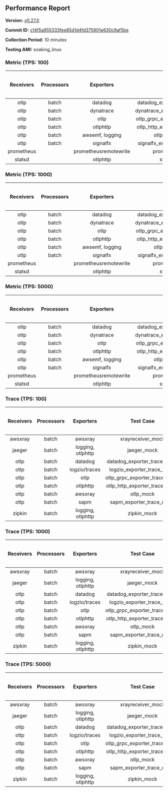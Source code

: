 ## Performance Report

**Version:** [v0.27.0](https://github.com/aws-observability/aws-otel-collector/releases/tag/v0.27.0)

**Commit ID:** [c14f5a955333fee85d1d4fd375901e630c9af5be](https://github.com/aws-observability/aws-otel-collector/commit/c14f5a955333fee85d1d4fd375901e630c9af5be)

**Collection Period:** 10 minutes

**Testing AMI:** soaking_linux


### Metric (TPS: 100)
| Receivers | Processors | Exporters | Test Case | Data Type | Instance Type | Avg CPU Usage (Percent) | Avg Memory Usage (Megabytes) | Max CPU Usage (Percent) | Max Memory Usage (Megabytes) |
|:---------:|:----------:|:---------:|:---------:|:---------:|:-------------:|:-----------------------:|:----------------------------:|:-----------------------:|:----------------------------:|
| otlp | batch | datadog | datadog_exporter_metric_mock | otlp | m5.2xlarge | 0.05 | 70.08 | 0.20 | 70.11 |
| otlp | batch | dynatrace | dynatrace_exporter_metric_mock | otlp | m5.2xlarge | 0.04 | 71.41 | 0.20 | 71.51 |
| otlp | batch | otlp | otlp_grpc_exporter_metric_mock | otlp | m5.2xlarge | 0.04 | 68.72 | 0.20 | 68.89 |
| otlp | batch | otlphttp | otlp_http_exporter_metric_mock | otlp | m5.2xlarge | 0.05 | 67.53 | 0.20 | 68.46 |
| otlp | batch | awsemf, logging | otlp_metric_mock | otlp | m5.2xlarge | 0.04 | 69.43 | 0.20 | 69.65 |
| otlp | batch | signalfx | signalfx_exporter_metric_mock | otlp | m5.2xlarge | 0.04 | 69.48 | 0.10 | 69.78 |
| prometheus |  | prometheusremotewrite | prometheus_mock | prometheus | m5.2xlarge | 0.09 | 85.05 | 0.20 | 86.16 |
| statsd |  | otlphttp | statsd_mock | statsd | m5.2xlarge | 0.01 | 69.25 | 0.10 | 69.62 |

### Metric (TPS: 1000)
| Receivers | Processors | Exporters | Test Case | Data Type | Instance Type | Avg CPU Usage (Percent) | Avg Memory Usage (Megabytes) | Max CPU Usage (Percent) | Max Memory Usage (Megabytes) |
|:---------:|:----------:|:---------:|:---------:|:---------:|:-------------:|:-----------------------:|:----------------------------:|:-----------------------:|:----------------------------:|
| otlp | batch | datadog | datadog_exporter_metric_mock | otlp | m5.2xlarge | 0.06 | 70.42 | 0.20 | 70.74 |
| otlp | batch | dynatrace | dynatrace_exporter_metric_mock | otlp | m5.2xlarge | 0.04 | 70.86 | 0.20 | 72.13 |
| otlp | batch | otlp | otlp_grpc_exporter_metric_mock | otlp | m5.2xlarge | 0.04 | 70.56 | 0.10 | 70.64 |
| otlp | batch | otlphttp | otlp_http_exporter_metric_mock | otlp | m5.2xlarge | 0.04 | 70.26 | 0.10 | 70.50 |
| otlp | batch | awsemf, logging | otlp_metric_mock | otlp | m5.2xlarge | 0.04 | 70.02 | 0.20 | 70.03 |
| otlp | batch | signalfx | signalfx_exporter_metric_mock | otlp | m5.2xlarge | 0.04 | 70.98 | 0.20 | 71.11 |
| prometheus |  | prometheusremotewrite | prometheus_mock | prometheus | m5.2xlarge | 1.03 | 115.77 | 1.60 | 119.40 |
| statsd |  | otlphttp | statsd_mock | statsd | m5.2xlarge | 0.01 | 69.37 | 0.20 | 69.60 |

### Metric (TPS: 5000)
| Receivers | Processors | Exporters | Test Case | Data Type | Instance Type | Avg CPU Usage (Percent) | Avg Memory Usage (Megabytes) | Max CPU Usage (Percent) | Max Memory Usage (Megabytes) |
|:---------:|:----------:|:---------:|:---------:|:---------:|:-------------:|:-----------------------:|:----------------------------:|:-----------------------:|:----------------------------:|
| otlp | batch | datadog | datadog_exporter_metric_mock | otlp | m5.2xlarge | 0.05 | 71.13 | 0.20 | 71.61 |
| otlp | batch | dynatrace | dynatrace_exporter_metric_mock | otlp | m5.2xlarge | 0.03 | 69.79 | 0.20 | 70.27 |
| otlp | batch | otlp | otlp_grpc_exporter_metric_mock | otlp | m5.2xlarge | 0.04 | 69.60 | 0.10 | 70.90 |
| otlp | batch | otlphttp | otlp_http_exporter_metric_mock | otlp | m5.2xlarge | 0.04 | 68.86 | 0.20 | 69.74 |
| otlp | batch | awsemf, logging | otlp_metric_mock | otlp | m5.2xlarge | 0.03 | 71.22 | 0.20 | 71.73 |
| otlp | batch | signalfx | signalfx_exporter_metric_mock | otlp | m5.2xlarge | 0.04 | 69.65 | 0.20 | 70.45 |
| prometheus |  | prometheusremotewrite | prometheus_mock | prometheus | m5.2xlarge | 6.12 | 239.39 | 9.50 | 271.68 |
| statsd |  | otlphttp | statsd_mock | statsd | m5.2xlarge | 0.01 | 69.26 | 0.10 | 69.62 |

### Trace (TPS: 100)
| Receivers | Processors | Exporters | Test Case | Data Type | Instance Type | Avg CPU Usage (Percent) | Avg Memory Usage (Megabytes) | Max CPU Usage (Percent) | Max Memory Usage (Megabytes) |
|:---------:|:----------:|:---------:|:---------:|:---------:|:-------------:|:-----------------------:|:----------------------------:|:-----------------------:|:----------------------------:|
| awsxray | batch | awsxray | xrayreceiver_mock | xray | m5.2xlarge | 3.78 | 82.85 | 4.30 | 83.84 |
| jaeger | batch | logging, otlphttp | jaeger_mock | jaeger | m5.2xlarge | 2.85 | 90.91 | 15.50 | 92.55 |
| otlp | batch | datadog | datadog_exporter_trace_mock | otlp | m5.2xlarge | 4.15 | 89.16 | 4.60 | 90.69 |
| otlp | batch | logzio/traces | logzio_exporter_trace_mock | otlp | m5.2xlarge | 3.82 | 85.15 | 4.40 | 86.00 |
| otlp | batch | otlp | otlp_grpc_exporter_trace_mock | otlp | m5.2xlarge | 3.36 | 142.06 | 4.60 | 192.34 |
| otlp | batch | otlphttp | otlp_http_exporter_trace_mock | otlp | m5.2xlarge | 3.79 | 86.17 | 4.20 | 87.56 |
| otlp | batch | awsxray | otlp_mock | otlp | m5.2xlarge | 3.45 | 84.17 | 3.70 | 85.09 |
| otlp | batch | sapm | sapm_exporter_trace_mock | otlp | m5.2xlarge | 3.04 | 97.55 | 3.30 | 97.80 |
| zipkin | batch | logging, otlphttp | zipkin_mock | zipkin | m5.2xlarge | 4.71 | 88.09 | 17.70 | 90.79 |

### Trace (TPS: 1000)
| Receivers | Processors | Exporters | Test Case | Data Type | Instance Type | Avg CPU Usage (Percent) | Avg Memory Usage (Megabytes) | Max CPU Usage (Percent) | Max Memory Usage (Megabytes) |
|:---------:|:----------:|:---------:|:---------:|:---------:|:-------------:|:-----------------------:|:----------------------------:|:-----------------------:|:----------------------------:|
| awsxray | batch | awsxray | xrayreceiver_mock | xray | m5.2xlarge | 18.69 | 87.88 | 19.40 | 90.39 |
| jaeger | batch | logging, otlphttp | jaeger_mock | jaeger | m5.2xlarge | 24.83 | 158.80 | 36.80 | 182.51 |
| otlp | batch | datadog | datadog_exporter_trace_mock | otlp | m5.2xlarge | 31.61 | 98.93 | 32.50 | 101.47 |
| otlp | batch | logzio/traces | logzio_exporter_trace_mock | otlp | m5.2xlarge | 27.15 | 86.82 | 28.70 | 88.88 |
| otlp | batch | otlp | otlp_grpc_exporter_trace_mock | otlp | m5.2xlarge | 26.09 | 697.87 | 37.20 | 1257.44 |
| otlp | batch | otlphttp | otlp_http_exporter_trace_mock | otlp | m5.2xlarge | 26.02 | 86.53 | 27.40 | 89.08 |
| otlp | batch | awsxray | otlp_mock | otlp | m5.2xlarge | 28.85 | 87.61 | 29.60 | 89.35 |
| otlp | batch | sapm | sapm_exporter_trace_mock | otlp | m5.2xlarge | 27.16 | 100.00 | 27.90 | 100.87 |
| zipkin | batch | logging, otlphttp | zipkin_mock | zipkin | m5.2xlarge | 30.98 | 285.48 | 42.00 | 394.73 |

### Trace (TPS: 5000)
| Receivers | Processors | Exporters | Test Case | Data Type | Instance Type | Avg CPU Usage (Percent) | Avg Memory Usage (Megabytes) | Max CPU Usage (Percent) | Max Memory Usage (Megabytes) |
|:---------:|:----------:|:---------:|:---------:|:---------:|:-------------:|:-----------------------:|:----------------------------:|:-----------------------:|:----------------------------:|
| awsxray | batch | awsxray | xrayreceiver_mock | xray | m5.2xlarge | 25.85 | 100.04 | 26.90 | 106.96 |
| jaeger | batch | logging, otlphttp | jaeger_mock | jaeger | m5.2xlarge | 23.14 | 188.98 | 36.20 | 221.50 |
| otlp | batch | datadog | datadog_exporter_trace_mock | otlp | m5.2xlarge | 108.91 | 98.93 | 115.30 | 111.19 |
| otlp | batch | logzio/traces | logzio_exporter_trace_mock | otlp | m5.2xlarge | 106.57 | 89.75 | 113.40 | 92.24 |
| otlp | batch | otlp | otlp_grpc_exporter_trace_mock | otlp | m5.2xlarge | 95.45 | 3432.87 | 154.39 | 5594.28 |
| otlp | batch | otlphttp | otlp_http_exporter_trace_mock | otlp | m5.2xlarge | 89.11 | 88.32 | 94.70 | 90.16 |
| otlp | batch | awsxray | otlp_mock | otlp | m5.2xlarge | 109.02 | 17620.44 | 334.49 | 29099.95 |
| otlp | batch | sapm | sapm_exporter_trace_mock | otlp | m5.2xlarge | 85.14 | 102.36 | 89.60 | 103.62 |
| zipkin | batch | logging, otlphttp | zipkin_mock | zipkin | m5.2xlarge | 33.62 | 382.25 | 59.10 | 489.49 |
